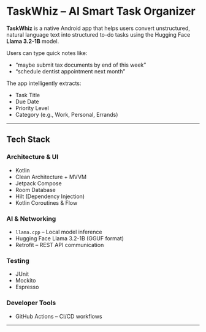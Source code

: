 # TaskWhiz – AI Smart Task Organizer

**TaskWhiz** is a native Android app that helps users convert unstructured, natural language text into structured to-do tasks using the Hugging Face **Llama 3.2-1B** model.

Users can type quick notes like:  
- “maybe submit tax documents by end of this week”  
- “schedule dentist appointment next month”  

The app intelligently extracts:
- Task Title  
- Due Date  
- Priority Level  
- Category (e.g., Work, Personal, Errands)



---

## Tech Stack

### Architecture & UI
- Kotlin  
- Clean Architecture  + MVVM
- Jetpack Compose  
- Room Database  
- Hilt (Dependency Injection)  
- Kotlin Coroutines & Flow

### AI & Networking
- `llama.cpp` – Local model inference  
- Hugging Face Llama 3.2-1B (GGUF format)  
- Retrofit – REST API communication

### Testing
- JUnit  
- Mockito  
- Espresso

### Developer Tools
- GitHub Actions – CI/CD workflows

---

